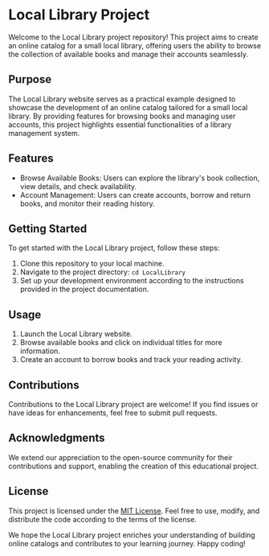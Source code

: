 # Local Library Project

Welcome to the Local Library project repository! This project aims to create an online catalog for a small local library, offering users the ability to browse the collection of available books and manage their accounts seamlessly.

## Purpose

The Local Library website serves as a practical example designed to showcase the development of an online catalog tailored for a small local library. By providing features for browsing books and managing user accounts, this project highlights essential functionalities of a library management system.

## Features

- Browse Available Books: Users can explore the library's book collection, view details, and check availability.
- Account Management: Users can create accounts, borrow and return books, and monitor their reading history.

## Getting Started

To get started with the Local Library project, follow these steps:

1. Clone this repository to your local machine.
2. Navigate to the project directory: `cd LocalLibrary`
3. Set up your development environment according to the instructions provided in the project documentation.

## Usage

1. Launch the Local Library website.
2. Browse available books and click on individual titles for more information.
3. Create an account to borrow books and track your reading activity.

## Contributions

Contributions to the Local Library project are welcome! If you find issues or have ideas for enhancements, feel free to submit pull requests.

## Acknowledgments

We extend our appreciation to the open-source community for their contributions and support, enabling the creation of this educational project.

## License

This project is licensed under the [MIT License](LICENSE). Feel free to use, modify, and distribute the code according to the terms of the license.

We hope the Local Library project enriches your understanding of building online catalogs and contributes to your learning journey. Happy coding!
